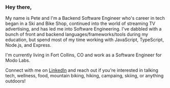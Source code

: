 ### Hey there,

My name is Pete and I'm a Backend Software Engineer who's career in tech began in a Ski and Bike Shop, continued into the world of streaming TV advertising, and has led me into Software Engineering. I've dabbled with a bunch of front and backend languages/frameworks/tools during my education, but spend most of my time working with JavaScript, TypeScript, Node.js, and Express.

I'm currently living in Fort Collins, CO and work as a Software Engineer for Modo Labs.

Connect with me on [LinkedIn](https://www.linkedin.com/in/peter-vallerie/) and reach out if you're interested in talking tech, wellness, food, mountain biking, hiking, campaing, skiing, or anything outdoors!
